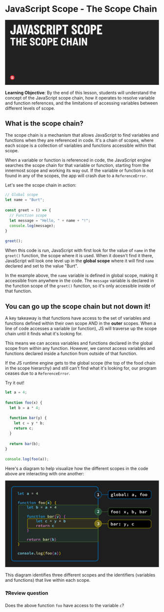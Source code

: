 # JavaScript Scope - The Scope Chain

![Hero image](./assets/hero.png)

**Learning Objective**: By the end of this lesson, students will understand the concept of the JavaScript scope chain, how it operates to resolve variable and function references, and the limitations of accessing variables between different levels of scope.

## What is the scope chain?

The scope chain is a mechanism that allows JavaScript to find variables and functions when they are referenced in code. It's a chain of scopes, where each scope is a collection of variables and functions accessible within that scope.

When a variable or function is referenced in code, the JavaScript engine searches the scope chain for that variable or function, starting from the innermost scope and working its way out. If the variable or function is not found in any of the scopes, the app will crash due to a `ReferenceError`.

Let's see the scope chain in action:

```js
// Global scope
let name = "Burt";

const greet = () => {
  // Function scope
  let message = "Hello, " + name + "!";
  console.log(message);
}

greet();
```

When this code is run, JavaScript with first look for the value of `name` in the `greet()` function, the scope where it is used. When it doesn't find it there, JavaScript will look one level up in the **global scope** where it will find `name` declared and set to the value "Burt". 

In the example above, the `name` variable is defined in global scope, making it accessible from anywhere in the code. The `message` variable is declared in the function scope of the `greet()` function, so it's only accessible inside of that function. 

## You can go up the scope chain but not down it!

A key takeaway is that functions have access to the set of variables and functions defined within their own scope AND in the **outer** scopes. When a line of code accesses a variable (or function), JS will traverse up the scope chain until it finds what it's looking for.

This means we can access variables and functions declared in the global scope from within any function. However, we cannot access variables and functions declared inside a function from outside of that function.

If the JS runtime engine gets to the global scope (the top of the food chain in the scope hierarchy) and still can't find what it's looking for, our program ceases due to a `ReferenceError`.

Try it out!

```js
let a = 4;

function foo(x) {
  let b = a * 4;

  function bar(y) {
    let c = y * b;
    return c;
  }

  return bar(b);
}

console.log(foo(a));
```

Here's a diagram to help visualize how the different scopes in the code above are interacting with one another: 

![Scope example](./assets/scope.png)

This diagram identifies three different scopes and the identifiers (variables and functions) that live within each scope.

### ❓Review question

Does the above function `foo` have access to the variable `c`?
